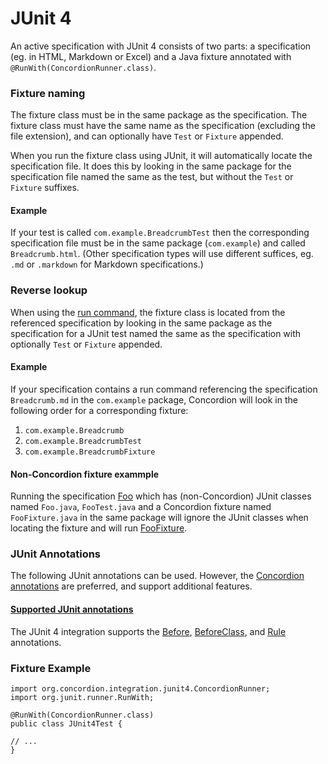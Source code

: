 # JUnit 4

An active specification with JUnit 4 consists of two parts: a specification (eg. in HTML, Markdown or Excel)
and a Java fixture annotated with `@RunWith(ConcordionRunner.class)`.

### Fixture naming

The fixture class must be in the same package as the specification.
The fixture class must have the same name as the specification (excluding the file extension), and can optionally have
`Test` or `Fixture` appended.

When you run the fixture class using JUnit, it will automatically locate the specification file. 
It does this by looking in the same package for the specification file named the same as the test, 
but without the `Test` or `Fixture` suffixes.

#### Example

If your test is called `com.example.BreadcrumbTest` then the corresponding
specification file must be in the same package (`com.example`) and called
`Breadcrumb.html`. (Other specification types will use different suffices, eg. `.md` or `.markdown` for Markdown specifications.)

### Reverse lookup

When using the [run command](../../command/run/Run.html "c:run"), the fixture class is located from the referenced specification by
looking in the same package as the specification for a JUnit test named the same as the specification with optionally `Test` or
`Fixture` appended.

#### Example

If your specification contains a run command referencing the specification `Breadcrumb.md` in the `com.example` package, 
Concordion will look in the following order for a corresponding fixture:

1. `com.example.Breadcrumb`
2. `com.example.BreadcrumbTest`
3. `com.example.BreadcrumbFixture`

#### Non-Concordion fixture exammple

Running the specification [Foo](Foo.md "c:run") which has (non-Concordion) JUnit classes named `Foo.java`, `FooTest.java` 
and a Concordion fixture named `FooFixture.java` in the same package will ignore the JUnit classes when locating
 the fixture and will run [FooFixture](- "?=getFooFixtureClass()").

### JUnit Annotations

The following JUnit annotations can be used. However, the [Concordion annotations](../../annotation/Annotation.md "c:run") are 
 preferred, and support additional features.

#### [Supported JUnit annotations](- "annotations")
The JUnit 4 integration supports the [Before](- "c:assertTrue=wasBeforeCalled()"),
[BeforeClass](- "c:assertTrue=wasBeforeClassCalled()"), and [Rule](- "c:assertTrue=wasRuleInvoked()") annotations.

### Fixture Example

    import org.concordion.integration.junit4.ConcordionRunner;
    import org.junit.runner.RunWith;
    
    @RunWith(ConcordionRunner.class)
    public class JUnit4Test {

    // ...
    }
